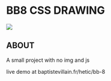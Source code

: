 # BB8 CSS DRAWING

![](https://media.giphy.com/media/1iW2lslaouYM6Iak/giphy.gif)

## ABOUT

A small project with no img and js

live demo at baptistevillain.fr/hetic/bb-8
